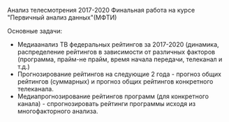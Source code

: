 Анализ телесмотрения 2017-2020
Финальная работа на курсе "Первичный анализ данных"(МФТИ)

Основные задачи:
- Медиаанализ  ТВ федеральных рейтингов за 2017-2020 (динамика, распределение рейтингов в зависимости от различных факторов (программа, прайм-не прайм, время начала передачи, телеканал и т.д.)
- Прогнозирование рейтингов на следующие 2 года - прогноз общих рейтингов (суммарных) и прогноз общих рейтингов конкретного телеканала.
- Медиапрогнозирование рейтингов программ (для конкретного канала) - спрогнозировать рейтинги программы исходя из многофакторного анализа.
 
